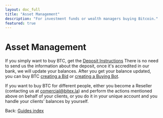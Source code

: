 ```yaml
---
layout: doc_full
title: "Asset Management"
description: "For investment funds or wealth managers buying Bitcoin."
featured: true
---
```

# Asset Management

If you simply want to buy BTC, get the [Deposit Instructions](https://developers.bitex.la/?version=latest#7345f816-e2db-4a29-b9d2-8c9d8e432a82) There is no need to send us the information about the deposit, once it's accredited in our bank, we will update your balances. After you get your balance updated, you can buy BTC [creating a Bid](https://developers.bitex.la/?version=latest#5485d842-a27f-4871-8fce-5b5a225caf96) or [creating a Buying Bot](https://developers.bitex.la/?version=latest#6db95916-fecf-4621-8e14-f0996e944a87).

If you want to buy BTC for different people, either you become a Reseller (contacting us at [comercial@bitex.la](mailto:comercial@bitex.la)) and perform the actions mentioned above on behalf of your clients, or you do it in your unique account and you handle your clients' balances by yourself.

<div class="footer-nav">
  <span>
    Back:
    <a href="/">Guides index</a>
  </span>
</div>
